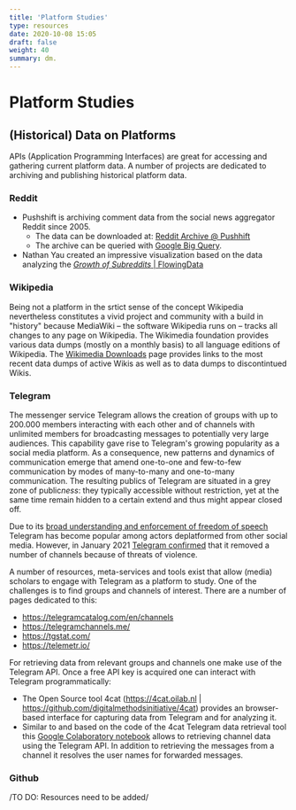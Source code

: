 ```yaml
---
title: 'Platform Studies'
type: resources
date: 2020-10-08 15:05
draft: false
weight: 40
summary: dm.
---
```


# Platform Studies

## (Historical) Data on Platforms

APIs (Application Programming Interfaces) are great for accessing and gathering current platform data. A number of projects are dedicated to archiving and publishing historical platform data. 


### Reddit

- Pushshift is archiving comment data from the social news aggregator Reddit since 2005. 
	- The data can be downloaded at: [Reddit Archive @ Pushhift](http://files.pushshift.io/reddit/comments/)
	- The archive can be queried with [Google Big Query](https://bigquery.cloud.google.com/dataset/fh-bigquery:reddit_comments?pli=1).
- Nathan Yau created an impressive visualization based on the data analyzing the [*Growth of Subreddits* \| FlowingData](https://flowingdata.com/2018/10/30/subreddit-comments/)


### Wikipedia

Being not a platform in the srtict sense of the concept Wikipedia nevertheless constitutes a vivid project and community with a build in "history" because MediaWiki – the software Wikipedia runs on – tracks all changes to any page on Wikipedia. The Wikimedia foundation provides various data dumps (mostly on a monthly basis) to all language editions of Wikipedia. The [Wikimedia Downloads](https://dumps.wikimedia.org/) page provides links to the most recent data dumps of active Wikis as well as to data dumps to discontintued Wikis.

### Telegram

The messenger service Telegram allows the creation of groups with up to 200.000 members interacting with each other and of channels with unlimited members for broadcasting messages to potentially very large audiences. This capability gave rise to Telegram's growing popularity as a social media platform. As a consequence, new patterns and dynamics of communication emerge that amend one-to-one and few-to-few communication by modes of many-to-many and one-to-many communication. The resulting publics of Telegram are situated in a grey zone of public*ness*: they typically accessible without restriction, yet at the same time remain hidden to a certain extend and thus might appear closed off. 

Due to its [broad understanding and enforcement of freedom of speech](https://telegram.org/faq#q-wait-0-o-do-you-process-take-down-requests-from-third-parties) Telegram has become popular among actors deplatformed from other social media. However, in January 2021 [Telegram confirmed](https://techcrunch.com/2021/01/13/telegram-channels-banned-violent-threats-capitol/) that it removed a number of channels because of threats of violence. 

A number of resources, meta-services and tools exist that allow (media) scholars to engage with Telegram as a platform to study. One of the challenges is to find groups and channels of interest. There are a number of pages dedicated to this:
- https://telegramcatalog.com/en/channels
- https://telegramchannels.me/
- https://tgstat.com/
- https://telemetr.io/

For retrieving data from relevant groups and channels one make use of the Telegram API. Once a free API key is acquired one can interact with Telegram programmatically:
- The Open Source tool 4cat (https://4cat.oilab.nl | https://github.com/digitalmethodsinitiative/4cat) provides an browser-based interface for capturing data from Telegram and for analyzing it. 
- Similar to and based on the code of the 4cat Telegram data retrieval tool this [Google Colaboratory notebook](https://colab.research.google.com/drive/1yujclW3HJPa1muxT-6GTCmFuV0E5W4Ch?usp=sharing) allows to retrieving channel data using the Telegram API. In addition to retrieving the messages from a channel it resolves the user names for forwarded messages. 

### Github

/TO DO: Resources need to be added/